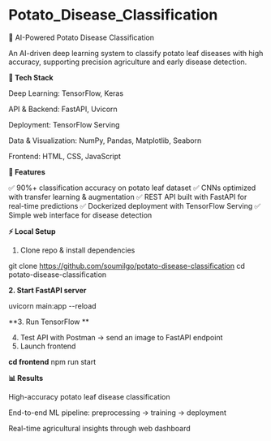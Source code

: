 # Potato_Disease_Classification
🥔 AI-Powered Potato Disease Classification

An AI-driven deep learning system to classify potato leaf diseases with high accuracy, supporting precision agriculture and early disease detection.


**🚀 Tech Stack**

Deep Learning: TensorFlow, Keras

API & Backend: FastAPI, Uvicorn

Deployment: TensorFlow Serving

Data & Visualization: NumPy, Pandas, Matplotlib, Seaborn

Frontend: HTML, CSS, JavaScript

**📌 Features**

✅ 90%+ classification accuracy on potato leaf dataset
✅ CNNs optimized with transfer learning & augmentation
✅ REST API built with FastAPI for real-time predictions
✅ Dockerized deployment with TensorFlow Serving
✅ Simple web interface for disease detection

**⚡ Local Setup**

1. Clone repo & install dependencies

git clone https://github.com/soumilgo/potato-disease-classification
cd potato-disease-classification


**2. Start FastAPI server**

uvicorn main:app --reload


**3. Run TensorFlow  **

4. Test API with Postman → send an image to FastAPI endpoint
5. Launch frontend

**cd frontend**
npm run start

**📊 Results**

High-accuracy potato leaf disease classification

End-to-end ML pipeline: preprocessing → training → deployment

Real-time agricultural insights through web dashboard
